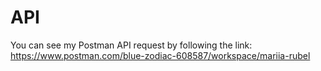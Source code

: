 # API
You can see my Postman API request by following the link:
https://www.postman.com/blue-zodiac-608587/workspace/mariia-rubel

